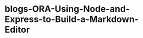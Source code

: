 blogs-ORA-Using-Node-and-Express-to-Build-a-Markdown-Editor
===========================================================
